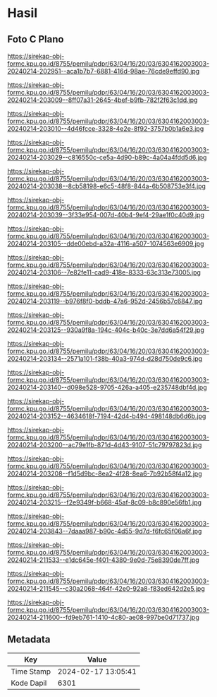 # Hasil

## Foto C Plano

https://sirekap-obj-formc.kpu.go.id/8755/pemilu/pdpr/63/04/16/20/03/6304162003003-20240214-202951--aca1b7b7-6881-416d-98ae-76cde9effd90.jpg

https://sirekap-obj-formc.kpu.go.id/8755/pemilu/pdpr/63/04/16/20/03/6304162003003-20240214-203009--8ff07a31-2645-4bef-b9fb-782f2f63c1dd.jpg

https://sirekap-obj-formc.kpu.go.id/8755/pemilu/pdpr/63/04/16/20/03/6304162003003-20240214-203010--4d46fcce-3328-4e2e-8f92-3757b0b1a6e3.jpg

https://sirekap-obj-formc.kpu.go.id/8755/pemilu/pdpr/63/04/16/20/03/6304162003003-20240214-203029--c816550c-ce5a-4d90-b89c-4a04a4fdd5d6.jpg

https://sirekap-obj-formc.kpu.go.id/8755/pemilu/pdpr/63/04/16/20/03/6304162003003-20240214-203038--8cb58198-e6c5-48f8-844a-6b508753e3f4.jpg

https://sirekap-obj-formc.kpu.go.id/8755/pemilu/pdpr/63/04/16/20/03/6304162003003-20240214-203039--3f33e954-007d-40b4-9ef4-29ae1f0c40d9.jpg

https://sirekap-obj-formc.kpu.go.id/8755/pemilu/pdpr/63/04/16/20/03/6304162003003-20240214-203105--dde00ebd-a32a-4116-a507-1074563e6909.jpg

https://sirekap-obj-formc.kpu.go.id/8755/pemilu/pdpr/63/04/16/20/03/6304162003003-20240214-203106--7e82fe11-cad9-418e-8333-63c313e73005.jpg

https://sirekap-obj-formc.kpu.go.id/8755/pemilu/pdpr/63/04/16/20/03/6304162003003-20240214-203119--b976f8f0-bddb-47a6-952d-2456b57c6847.jpg

https://sirekap-obj-formc.kpu.go.id/8755/pemilu/pdpr/63/04/16/20/03/6304162003003-20240214-203125--930a9f8a-194c-404c-b40c-3e7dd6a54f29.jpg

https://sirekap-obj-formc.kpu.go.id/8755/pemilu/pdpr/63/04/16/20/03/6304162003003-20240214-203134--2571a101-f38b-40a3-974d-d28d750de9c6.jpg

https://sirekap-obj-formc.kpu.go.id/8755/pemilu/pdpr/63/04/16/20/03/6304162003003-20240214-203140--d098e528-9705-426a-a405-e235748dbf4d.jpg

https://sirekap-obj-formc.kpu.go.id/8755/pemilu/pdpr/63/04/16/20/03/6304162003003-20240214-203152--4634618f-7194-42d4-b494-498148db6d6b.jpg

https://sirekap-obj-formc.kpu.go.id/8755/pemilu/pdpr/63/04/16/20/03/6304162003003-20240214-203200--ac79e1fb-871d-4d43-9107-51c79797823d.jpg

https://sirekap-obj-formc.kpu.go.id/8755/pemilu/pdpr/63/04/16/20/03/6304162003003-20240214-203208--f1d5d9bc-8ea2-4f28-8ea6-7b92b58f4a12.jpg

https://sirekap-obj-formc.kpu.go.id/8755/pemilu/pdpr/63/04/16/20/03/6304162003003-20240214-203215--f2e9349f-b668-45af-8c09-b8c890e56fb1.jpg

https://sirekap-obj-formc.kpu.go.id/8755/pemilu/pdpr/63/04/16/20/03/6304162003003-20240214-203843--7daaa987-b90c-4d55-9d7d-f6fc65f06a6f.jpg

https://sirekap-obj-formc.kpu.go.id/8755/pemilu/pdpr/63/04/16/20/03/6304162003003-20240214-211533--e1dc645e-f401-4380-9e0d-75e8390de7ff.jpg

https://sirekap-obj-formc.kpu.go.id/8755/pemilu/pdpr/63/04/16/20/03/6304162003003-20240214-211545--c30a2068-464f-42e0-92a8-f83ed642d2e5.jpg

https://sirekap-obj-formc.kpu.go.id/8755/pemilu/pdpr/63/04/16/20/03/6304162003003-20240214-211600--fd9eb761-1410-4c80-ae08-997be0d71737.jpg


## Metadata

| Key        | Value               |
| ---------- | ------------------- |
| Time Stamp | 2024-02-17 13:05:41 |
| Kode Dapil | 6301                |



